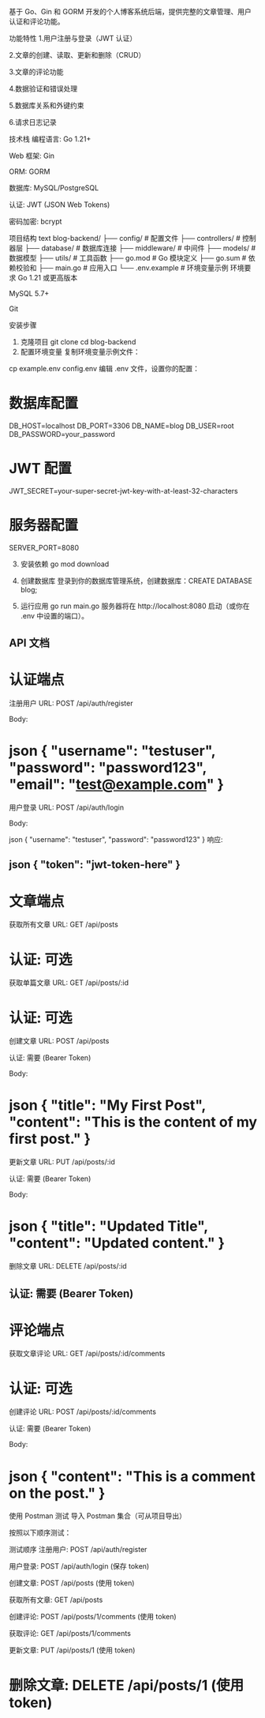 基于 Go、Gin 和 GORM 开发的个人博客系统后端，提供完整的文章管理、用户认证和评论功能。

功能特性
1.用户注册与登录（JWT 认证）

2.文章的创建、读取、更新和删除（CRUD）

3.文章的评论功能

4.数据验证和错误处理

5.数据库关系和外键约束

6.请求日志记录

技术栈
编程语言: Go 1.21+

Web 框架: Gin

ORM: GORM

数据库: MySQL/PostgreSQL

认证: JWT (JSON Web Tokens)

密码加密: bcrypt

项目结构
text
blog-backend/
├── config/           # 配置文件
├── controllers/      # 控制器层
├── database/         # 数据库连接
├── middleware/       # 中间件
├── models/           # 数据模型
├── utils/            # 工具函数
├── go.mod           # Go 模块定义
├── go.sum           # 依赖校验和
├── main.go          # 应用入口
└── .env.example     # 环境变量示例
环境要求
Go 1.21 或更高版本

MySQL 5.7+

Git

安装步骤
1. 克隆项目
git clone 
cd blog-backend
2. 配置环境变量
复制环境变量示例文件：

cp example.env config.env
编辑 .env 文件，设置你的配置：
# 数据库配置
DB_HOST=localhost
DB_PORT=3306
DB_NAME=blog
DB_USER=root
DB_PASSWORD=your_password

# JWT 配置
JWT_SECRET=your-super-secret-jwt-key-with-at-least-32-characters

# 服务器配置
SERVER_PORT=8080

3. 安装依赖
go mod download

4. 创建数据库
登录到你的数据库管理系统，创建数据库：CREATE DATABASE blog;

5. 运行应用
go run main.go
服务器将在 http://localhost:8080 启动（或你在 .env 中设置的端口）。

API 文档
---------------------------------------------------------------------------
认证端点
===========================================================================
注册用户
URL: POST /api/auth/register

Body:

json
{
  "username": "testuser",
  "password": "password123",
  "email": "test@example.com"
}
===========================================================================
用户登录
URL: POST /api/auth/login

Body:

json
{
  "username": "testuser",
  "password": "password123"
}
响应:

json
{
  "token": "jwt-token-here"
}
---------------------------------------------------------------------------
文章端点
===========================================================================
获取所有文章
URL: GET /api/posts

认证: 可选
===========================================================================
获取单篇文章
URL: GET /api/posts/:id

认证: 可选
===========================================================================
创建文章
URL: POST /api/posts

认证: 需要 (Bearer Token)

Body:

json
{
  "title": "My First Post",
  "content": "This is the content of my first post."
}
===========================================================================
更新文章
URL: PUT /api/posts/:id

认证: 需要 (Bearer Token)

Body:

json
{
  "title": "Updated Title",
  "content": "Updated content."
}
===========================================================================
删除文章
URL: DELETE /api/posts/:id

认证: 需要 (Bearer Token)
---------------------------------------------------------------------------
评论端点
===========================================================================
获取文章评论
URL: GET /api/posts/:id/comments

认证: 可选
===========================================================================
创建评论
URL: POST /api/posts/:id/comments

认证: 需要 (Bearer Token)

Body:

json
{
  "content": "This is a comment on the post."
}
===========================================================================
使用 Postman 测试
导入 Postman 集合（可从项目导出）

按照以下顺序测试：

测试顺序
注册用户: POST /api/auth/register

用户登录: POST /api/auth/login (保存 token)

创建文章: POST /api/posts (使用 token)

获取所有文章: GET /api/posts

创建评论: POST /api/posts/1/comments (使用 token)

获取评论: GET /api/posts/1/comments

更新文章: PUT /api/posts/1 (使用 token)

删除文章: DELETE /api/posts/1 (使用 token)
===========================================================================